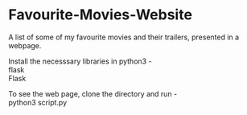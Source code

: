 # Favourite-Movies-Website
A list of some of my favourite movies and their trailers, presented in a webpage.

Install the necesssary libraries in python3 - <br>
flask<br>
Flask<br>

To see the web page, clone the directory and run -<br>
python3 script.py
